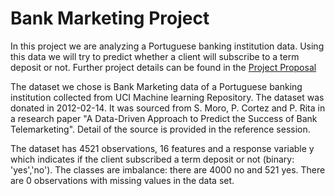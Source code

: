 # Bank Marketing Project

In this project we are analyzing a Portuguese banking institution data. Using this data we will try to predict whether a client will subscribe to a term deposit or not. Further project details can be found in the [Project Proposal](https://github.com/UBC-MDS/DMC_Portuguese_Group_402/blob/master/project_proposal.md)

The dataset we chose is Bank Marketing data of a Portuguese banking institution collected from UCI Machine learning Repository. The dataset was donated in 2012-02-14. It was sourced from S. Moro, P. Cortez and P. Rita in a research paper "A Data-Driven Approach to Predict the Success of Bank Telemarketing". Detail of the source is provided in the reference session.

The dataset has 4521 observations, 16 features and a response variable y which indicates if the client subscribed a term deposit or not (binary: 'yes','no'). The classes are imbalance: there are 4000 no and 521 yes. There are 0 observations with missing values in the data set.